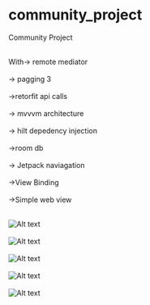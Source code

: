 # community_project

Community Project 

<br>With-> remote mediator</br>
     <br> -> pagging 3 </br>
     <br>->retorfit api calls</br>
     <br>-> mvvvm architecture</br>
     <br>-> hilt depedency injection<br>
     <br>->room db</br>
     <br>-> Jetpack naviagation</br>
     <br>->View Binding</br>
     <br>->Simple web view</br>
     
<br>![Alt text](Pics/photo_2021-12-22_11-16-13.jpg "Start Page")</br>
<br>![Alt text](Pics/photo_2021-12-22_11-16-16.jpg "Course Selection")</br>
<br>![Alt text](Pics/photo_2021-12-22_11-16-23.jpg "Course Details")</br>
<br>![Alt text](Pics/photo_2021-12-22_11-16-35.jpg "Review Page")</br>
<br>![Alt text](Pics/photo_2021-12-22_11-16-28.jpg "Course Content")</br>
